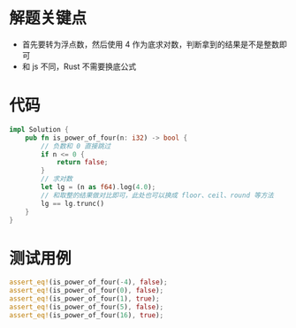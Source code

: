 # 解题关键点

- 首先要转为浮点数，然后使用 4 作为底求对数，判断拿到的结果是不是整数即可
- 和 js 不同，Rust 不需要换底公式

# 代码

```rust
impl Solution {
    pub fn is_power_of_four(n: i32) -> bool {
        // 负数和 0 直接跳过
        if n <= 0 {
            return false;
        }
        // 求对数
        let lg = (n as f64).log(4.0);
        // 和取整的结果做对比即可，此处也可以换成 floor、ceil、round 等方法
        lg == lg.trunc()
    }
}
```

# 测试用例

```rust
assert_eq!(is_power_of_four(-4), false);
assert_eq!(is_power_of_four(0), false);
assert_eq!(is_power_of_four(1), true);
assert_eq!(is_power_of_four(5), false);
assert_eq!(is_power_of_four(16), true);
```
